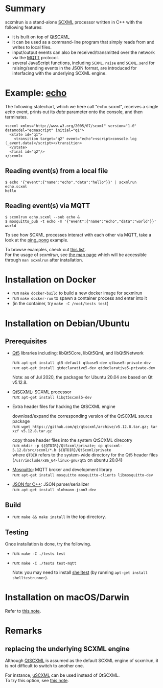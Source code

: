 # Summary

scxmlrun is a stand-alone [SCXML](https://www.w3.org/TR/scxml/) processor
written in C++
with the following features:

- it is built on top of [QtSCXML](https://doc.qt.io/qt-5/qtscxml-overview.html)  
- it can be used as a command-line program that simply reads from and writes to local files.
- input/output events can also be received/transmitted over the network via the [MQTT](https://mqtt.org/) protocol.  
- several JavaScript functions, including `SCXML.raise` and `SCXML.send` for raising/sending events in the JSON format, are introduced for interfacing with the underlying SCXML engine.

# Example: [echo](examples/echo/README.md)

The following statechart, which we here call "echo.scxml", receives a single _echo_ event, prints out its _data_ parameter onto the console, and then terminates.

```
<scxml xmlns="http://www.w3.org/2005/07/scxml" version="1.0" datamodel="ecmascript" initial="q1">  
  <state id="q1">  
    <transition target="q2" event="echo"><script>console.log (_event.data)</script></transition>  
  </state>  
  <final id="q2"/>  
</scxml>
```

## Reading event(s) from a local file

```
$ echo '{"event":{"name":"echo","data":"hello"}}' | scxmlrun echo.scxml  
hello
```

## Reading event(s) via MQTT

```
$ scxmlrun echo.scxml --sub echo &  
$ mosquitto_pub -t echo -m '{"event":{"name":"echo","data":"world"}}'  
world
```

To see how SCXML processes interact with each other via MQTT,
take a look at the [ping\_pong](examples/ping_pong/README.md) example.  

To browse examples,
check out [this list](examples/README.md).  
For the usage of _scxmlrun_,
see [the man page](https://ldltools.github.io/docs/man/scxmlrun.html)
which will be accessible through `man scxmlrun` after installation.

# Installation on Docker

- run `make docker-build` to build a new docker image for scxmlrun
- run `make docker-run` to spawn a container process and enter into it
- (in the container, try `make -C /root/tests test`)

# Installation on Debian/Ubuntu

## Prerequisites

- [Qt5](http://doc.qt.io/qt-5/) libraries including:
  libQt5Core, libQt5Qml, and libQt5Network  

  run: `apt-get install qt5-default qtbase5-dev qtbase5-private-dev`  
  run: `apt-get install qtdeclarative5-dev qtdeclarative5-private-dev`  

  Note: as of Jul 2020, the packages for Ubuntu 20.04 are based on Qt v5.12.8.

- [QtSCXML](https://doc.qt.io/qt-5/qtscxml-overview.html): SCXML processor  
  run: `apt-get install libqt5scxml5-dev`

- Extra header files for hacking the QtSCXML engine

  download/expand the corresponding version of the QtSCXML source package  
  run: `wget https://github.com/qt/qtscxml/archive/v5.12.8.tar.gz; tar xzf v5.12.8.tar.gz`

  copy those header files into the system QtSCXML direcotry  
  run: `mkdir -p ${QTDIR}/QtScxml/private; cp qtscxml-5.12.8/src/scxml/*.h ${QTDIR}/QtScxml/private`  
  where `QTDIR` refers to the system-wide directory for the Qt5 header files
  (`/usr/include/x86_64-linux-gnu/qt5` on ubuntu 20.04)

- [Mosquitto](https://mosquitto.org): MQTT broker and development library  
  run: `apt-get install mosquitto mosquitto-clients libmosquitto-dev`  

- [JSON for C++](https://github.com/nlohmann/json): JSON parser/serializer  
  run: `apt-get install nlohmann-json3-dev`

## Build
- run: `make && make install` in the top directory.

## Testing

Once installation is done, try the following.

- run: `make -C ./tests test`

- run: `make -C ./tests test-mqtt`

  Note: you may need to install [shelltest](https://github.com/simonmichael/shelltestrunner) (by running `apt-get install shelltestrunner`).

# Installation on macOS/Darwin

Refer to [this note](docs/macos.md).

# Remarks

## replacing the underlying SCXML engine

Although
[QtSCXML](https://doc.qt.io/qt-5/qtscxml-overview.html)
is assumed as the default SCXML engine of scxmlrun,
it is not difficult to switch to another one.

For instance,
[uSCXML](https://github.com/tklab-tud/uscxml) can be used
instead of QtSCXML.  
To try this option, see [this note](docs/uScxml.md).

